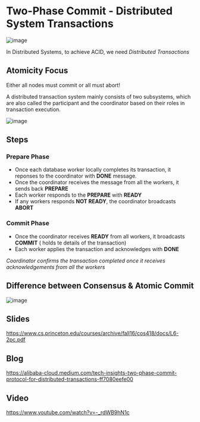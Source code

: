 # Two-Phase Commit - Distributed System Transactions

![image](https://user-images.githubusercontent.com/7579608/123090036-f8540100-d427-11eb-8637-5d1a852f4c03.png)


In Distributed Systems, to achieve ACID, we need _Distributed Transactions_

## Atomicity Focus

Either all nodes must commit or all must abort!

A distributed transaction system mainly consists of two subsystems,
which are also called the participant and the coordinator based on their roles in transaction execution.

![image](https://user-images.githubusercontent.com/7579608/123088946-a5c61500-d426-11eb-80eb-01016c301955.png)



## Steps

### Prepare Phase

* Once each database worker locally completes its transaction, it reponses to the coordinator with __DONE__ message.
* Once the coordinator receives the message from all the workers, it sends back __PREPARE__
* Each worker responds to the __PREPARE__ with __READY__
* If any workers responds __NOT READY__, the coordinator broadcasts __ABORT__

### Commit Phase

* Once the coordinator receives __READY__ from all workers, it broadcasts __COMMIT__ ( holds te details of the transaction)
* Each worker applies the transaction and acknowledges with __DONE__

_Coordinator confirms the transaction completed once it receives acknowledgements from all the workers_


## Difference between Consensus & Atomic Commit

![image](https://user-images.githubusercontent.com/7579608/123086709-0bfd6880-d424-11eb-96ef-d2ef72003a58.png)


## Slides 

https://www.cs.princeton.edu/courses/archive/fall16/cos418/docs/L6-2pc.pdf

## Blog 

https://alibaba-cloud.medium.com/tech-insights-two-phase-commit-protocol-for-distributed-transactions-ff7080eefe00

## Video

https://www.youtube.com/watch?v=-_rdWB9hN1c

